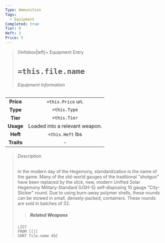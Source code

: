 ```yaml
---
Type: Ammunition
Tags:
  - Equipment
Completed: true
Tier: 0
Heft: 3
Price: 5
---
```


> [!infobox|left]+ Equipment Entry
> # `=this.file.name`
> ###### Equipment Information
|            |                                |
|:----------:|:------------------------------:|
| **Price**  |       `=this.Price` un.        |
|  **Type**  |          `=this.Type`          |
|  **Tier**  |          `=this.Tier`          |
| **Usage**  | Loaded into a relevant weapon. |
|  **Heft**  |        `=this.Heft` lbs        |
| **Traits** |               -                |
> ###### *Description*
> In the modern day of the Hegemony, standardization is the name of the game. Many of the old-world gauges of the traditional "shotgun" have been replaced by the slick, new, modern Unified Solar Hegemony Military-Standard (USH-S) self-disposing 10 gauge "City-Slicker" round. Due to using burn-away polymer shells, these rounds can be stowed in small, densely-packed, containers. These rounds are sold in batches of 32.
> > ##### Related Weapons
> ```dataview
> LIST 
> FROM [[]]
> SORT file.name ASC
> ```
